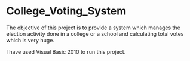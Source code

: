 College_Voting_System
=====================

The objective of this project is to provide a system which manages the   
election activity done in a college or a school and calculating total 
votes which is very huge.

I have used Visual Basic 2010 to run this project.
